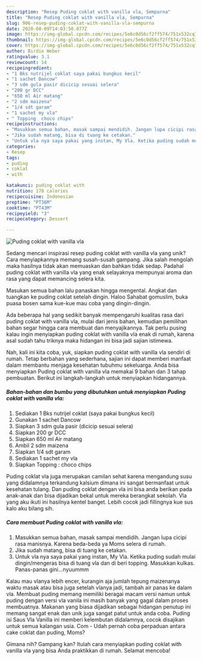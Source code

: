 ```yaml
---
description: "Resep Puding coklat with vanilla vla, Sempurna"
title: "Resep Puding coklat with vanilla vla, Sempurna"
slug: 906-resep-puding-coklat-with-vanilla-vla-sempurna
date: 2020-08-09T14:03:50.077Z
image: https://img-global.cpcdn.com/recipes/5e6c0d56cf2ff574/751x532cq70/puding-coklat-with-vanilla-vla-foto-resep-utama.jpg
thumbnail: https://img-global.cpcdn.com/recipes/5e6c0d56cf2ff574/751x532cq70/puding-coklat-with-vanilla-vla-foto-resep-utama.jpg
cover: https://img-global.cpcdn.com/recipes/5e6c0d56cf2ff574/751x532cq70/puding-coklat-with-vanilla-vla-foto-resep-utama.jpg
author: Birdie Weber
ratingvalue: 3.1
reviewcount: 14
recipeingredient:
- "1 Bks nutrijel coklat saya pakai bungkus kecil"
- "1 sachet Dancow"
- "3 sdm gula pasir dicicip sesuai selera"
- "200 gr DCC"
- "650 ml Air matang"
- "2 sdm maizena"
- "1/4 sdt garam"
- "1 sachet my vla"
- " Topping  choco chips"
recipeinstructions:
- "Masukkan semua bahan, masak sampai mendidih. Jangan lupa cicipi rasa manisnya. Karena beda-beda ya Moms selera di rumah."
- "Jika sudah matang, bisa di tuang ke cetakan."
- "Untuk vla nya saya pakai yang instan, My Vla. Ketika puding sudah mulai dingin/mengeras bisa di tuang vla dan di beri topping. Masukkan kulkas. Panas-panas gini...nyuummm"
categories:
- Resep
tags:
- puding
- coklat
- with

katakunci: puding coklat with 
nutrition: 178 calories
recipecuisine: Indonesian
preptime: "PT36M"
cooktime: "PT43M"
recipeyield: "3"
recipecategory: Dessert

---
```



![Puding coklat with vanilla vla](https://img-global.cpcdn.com/recipes/5e6c0d56cf2ff574/751x532cq70/puding-coklat-with-vanilla-vla-foto-resep-utama.jpg)

Sedang mencari inspirasi resep puding coklat with vanilla vla yang unik? Cara menyiapkannya memang susah-susah gampang. Jika salah mengolah maka hasilnya tidak akan memuaskan dan bahkan tidak sedap. Padahal puding coklat with vanilla vla yang enak selayaknya mempunyai aroma dan rasa yang dapat memancing selera kita.

Masukan semua bahan lalu panaskan hingga mengental. Angkat dan tuangkan ke puding coklat setelah dingin. Haloo Sahabat gomuslim, buka puasa bosen sama kue-kue mau coba yang dingin-dingin.

Ada beberapa hal yang sedikit banyak mempengaruhi kualitas rasa dari puding coklat with vanilla vla, mulai dari jenis bahan, kemudian pemilihan bahan segar hingga cara membuat dan menyajikannya. Tak perlu pusing kalau ingin menyiapkan puding coklat with vanilla vla enak di rumah, karena asal sudah tahu triknya maka hidangan ini bisa jadi sajian istimewa.


Nah, kali ini kita coba, yuk, siapkan puding coklat with vanilla vla sendiri di rumah. Tetap berbahan yang sederhana, sajian ini dapat memberi manfaat dalam membantu menjaga kesehatan tubuhmu sekeluarga. Anda bisa menyiapkan Puding coklat with vanilla vla memakai 9 bahan dan 3 tahap pembuatan. Berikut ini langkah-langkah untuk menyiapkan hidangannya.

<!--inarticleads1-->

##### Bahan-bahan dan bumbu yang dibutuhkan untuk menyiapkan Puding coklat with vanilla vla:

1. Sediakan 1 Bks nutrijel coklat (saya pakai bungkus kecil)
1. Gunakan 1 sachet Dancow
1. Siapkan 3 sdm gula pasir (dicicip sesuai selera)
1. Siapkan 200 gr DCC
1. Siapkan 650 ml Air matang
1. Ambil 2 sdm maizena
1. Siapkan 1/4 sdt garam
1. Sediakan 1 sachet my vla
1. Siapkan  Topping : choco chips


Puding coklat vla juga merupakan camilan sehat karena mengandung susu yang didalamnya terkandung kalsium dimana ini sangat bermanfaat untuk kesehatan tulang. Dan puding coklat dengan vla ini bisa anda berikan pada anak-anak dan bisa dijadikan bekal untuk mereka berangkat sekolah. Vla yang aku ikuti ini hasilnya kentel banget. Lebih cocok jadi fillingnya kue sus kalo aku bilang sih. 

<!--inarticleads2-->

##### Cara membuat Puding coklat with vanilla vla:

1. Masukkan semua bahan, masak sampai mendidih. Jangan lupa cicipi rasa manisnya. Karena beda-beda ya Moms selera di rumah.
1. Jika sudah matang, bisa di tuang ke cetakan.
1. Untuk vla nya saya pakai yang instan, My Vla. Ketika puding sudah mulai dingin/mengeras bisa di tuang vla dan di beri topping. Masukkan kulkas. Panas-panas gini...nyuummm


Kalau mau vlanya lebih encer, kurangin aja jumlah tepung maizenanya waktu masak atau bisa juga setelah vlanya jadi, tambah air panas ke dalam vla. Membuat puding memang memiliki beragai macam versi namun untuk puding dengan versi vla vanila ini masih banyak yang gagal dalam proses membuatnya. Makanan yang biasa dijadikan sebagai hidangan penutup ini memang sangat enak dan unik juga sangat patut untuk anda coba. Puding isi Saus Vla Vanilla ini memberi kelembutan didalamnya, cocok disajikan untuk semua kalangan usia. Com - Udah pernah coba perpaduan antara cake coklat dan puding, Moms? 

Gimana nih? Gampang kan? Itulah cara menyiapkan puding coklat with vanilla vla yang bisa Anda praktikkan di rumah. Selamat mencoba!
